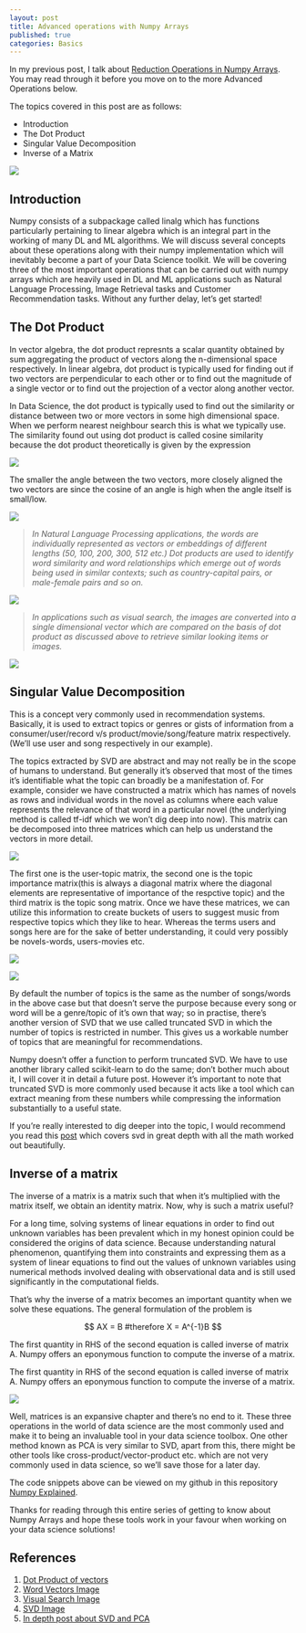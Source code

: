 ```yaml
---
layout: post
title: Advanced operations with Numpy Arrays
published: true
categories: Basics
---
```


In my previous post, I talk about [Reduction Operations in Numpy Arrays](https://elisonsherton.github.io//2020/08/26/Reduction-operations-in-numpy.html). You may read through it before you move on to the more Advanced Operations below.

The topics covered in this post are as follows:

- Introduction
- The Dot Product
- Singular Value Decomposition
- Inverse of a Matrix

![](https://miro.medium.com/max/1000/0*aJP9CYd9UxI8FWw1)
## Introduction

Numpy consists of a subpackage called linalg which has functions particularly pertaining to linear algebra which is an integral part in the working of many DL and ML algorithms. We will discuss several concepts about these operations along with their numpy implementation which will inevitably become a part of your Data Science toolkit. We will be covering three of the most important operations that can be carried out with numpy arrays which are heavily used in DL and ML applications such as Natural Language Processing, Image Retrieval tasks and Customer Recommendation tasks. Without any further delay, let’s get started!

## The Dot Product

In vector algebra, the dot product represnts a scalar quantity obtained by sum aggregating the product of vectors along the n-dimensional space respectively.
In linear algebra, dot product is typically used for finding out if two vectors are perpendicular to each other or to find out the magnitude of a single vector or to find out the projection of a vector along another vector.

In Data Science, the dot product is typically used to find out the similarity or distance between two or more vectors in some high dimensional space. When we perform nearest neighbour search this is what we typically use. The similarity found out using dot product is called cosine similarity because the dot product theoretically is given by the expression

![](https://miro.medium.com/max/700/1*T4XzYXE_B-wosTJQiiS0NQ.png)

The smaller the angle between the two vectors, more closely aligned the two vectors are since the cosine of an angle is high when the angle itself is small/low.

![](https://miro.medium.com/max/356/1*DoOXHl9g_PCfU0FD_eKOKg.png)

> *In Natural Language Processing applications, the words are individually represented as vectors or embeddings of different lengths (50, 100, 200, 300, 512 etc.) Dot products are used to identify word similarity and word relationships which emerge out of words being used in similar contexts; such as country-capital pairs, or male-female pairs and so on.*

![](https://miro.medium.com/max/1000/1*_i12gfIu6Y78ttG02pvgUQ.png)

> *In applications such as visual search, the images are converted into a single dimensional vector which are compared on the basis of dot product as discussed above to retrieve similar looking items or images.*

![](https://miro.medium.com/max/1000/1*hXlb9yu72y5pvnRd0XW9Ug.jpeg)

## Singular Value Decomposition

This is a concept very commonly used in recommendation systems. Basically, it is used to extract topics or genres or gists of information from a consumer/user/record v/s product/movie/song/feature matrix respectively. (We’ll use user and song respectively in our example).

The topics extracted by SVD are abstract and may not really be in the scope of humans to understand. But generally it’s observed that most of the times it’s identifiable what the topic can broadly be a manifestation of. For example, consider we have constructed a matrix which has names of novels as rows and individual words in the novel as columns where each value represents the relevance of that word in a particular novel (the underlying method is called tf-idf which we won’t dig deep into now). This matrix can be decomposed into three matrices which can help us understand the vectors in more detail.

![](https://miro.medium.com/max/700/1*NQBN1LbJEqjkaPEetAHa2g.jpeg)

The first one is the user-topic matrix, the second one is the topic importance matrix(this is always a diagonal matrix where the diagonal elements are representative of importance of the respctive topic) and the third matrix is the topic song matrix. Once we have these matrices, we can utilize this information to create buckets of users to suggest music from respective topics which they like to hear. Whereas the terms users and songs here are for the sake of better understanding, it could very possibly be novels-words, users-movies etc.

![](https://miro.medium.com/max/616/1*-XDxwfB5-HZIstr-EpJQsA.png)

![](https://miro.medium.com/max/700/1*JrfYgNzK9CuUODQpKmYKxA.png)

By default the number of topics is the same as the number of songs/words in the above case but that doesn’t serve the purpose because every song or word will be a genre/topic of it’s own that way; so in practise, there’s another version of SVD that we use called truncated SVD in which the number of topics is restricted in number. This gives us a workable number of topics that are meaningful for recommendations.

Numpy doesn’t offer a function to perform truncated SVD. We have to use another library called scikit-learn to do the same; don’t bother much about it, I will cover it in detail a future post. However it’s important to note that truncated SVD is more commonly used because it acts like a tool which can extract meaning from these numbers while compressing the information substantially to a useful state.

If you’re really interested to dig deeper into the topic, I would recommend you read this [post](https://medium.com/@jonathan_hui/machine-learning-singular-value-decomposition-svd-principal-component-analysis-pca-1d45e885e491) which covers svd in great depth with all the math worked out beautifully.

## Inverse of a matrix
The inverse of a matrix is a matrix such that when it’s multiplied with the matrix itself, we obtain an identity matrix. Now, why is such a matrix useful?

For a long time, solving systems of linear equations in order to find out unknown variables has been prevalent which in my honest opinion could be considered the origins of data science. Because understanding natural phenomenon, quantifying them into constraints and expressing them as a system of linear equations to find out the values of unknown variables using numerical methods involved dealing with observational data and is still used significantly in the computational fields.

That’s why the inverse of a matrix becomes an important quantity when we solve these equations. The general formulation of the problem is

$$
AX = B
#therefore X = A^{-1}B
$$

The first quantity in RHS of the second equation is called inverse of matrix A. Numpy offers an eponymous function to compute the inverse of a matrix.

The first quantity in RHS of the second equation is called inverse of matrix A. Numpy offers an eponymous function to compute the inverse of a matrix.

![](https://miro.medium.com/max/700/1*Sqqdkuyu18MvF8pf4LduHg.png)

Well, matrices is an expansive chapter and there’s no end to it. These three operations in the world of data science are the most commonly used and make it to being an invaluable tool in your data science toolbox. One other method known as PCA is very similar to SVD, apart from this, there might be other tools like cross-product/vector-product etc. which are not very commonly used in data science, so we’ll save those for a later day.

The code snippets above can be viewed on my github in this repository [Numpy Explained](https://github.com/ElisonSherton/Numpy-Explained).

Thanks for reading through this entire series of getting to know about Numpy Arrays and hope these tools work in your favour when working on your data science solutions!

## References

1. [Dot Product of vectors](https://en.wikipedia.org/wiki/Dot_product)
2. [Word Vectors Image](https://towardsdatascience.com/word-embeddings-for-nlp-5b72991e01d4)
3. [Visual Search Image](https://www.raconteur.net/sponsored/visual-search-is-the-next-battlefield-in-retail)
4. [SVD Image](https://public.lanl.gov/mewall/kluwer2002.html)
5. [In depth post about SVD and PCA](https://medium.com/@jonathan_hui/machine-learning-singular-value-decomposition-svd-principal-component-analysis-pca-1d45e885e491)